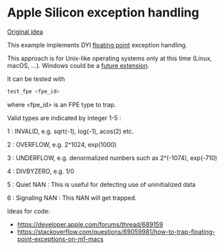 # Apple Silicon exception handling

[Original idea](https://github.com/ForestClaw/forestclaw/pull/201/files)

This example implements DYI
[floating point](https://en.cppreference.com/w/c/numeric/fenv)
exception handling.

This approach is for Unix-like operating systems only at this time (Linux, macOS, ...).
Windows could be a [future extension](https://learn.microsoft.com/en-us/previous-versions/visualstudio/visual-studio-2012/e9b52ceh(v=vs.110)).

It can be tested with

```sh
test_fpe <fpe_id>
```

where <fpe_id> is an FPE type to trap.

Valid types are indicated by integer 1-5 :

1 : INVALID, e.g. sqrt(-1), log(-1), acos(2) etc.

2 : OVERFLOW, e.g. 2^1024, exp(1000)

3 : UNDERFLOW, e.g. denormalized numbers such as 2^(-1074), exp(-710)

4 : DIVBYZERO, e.g. 1/0

5 : Quiet NAN : This is useful for detecting use of uninitialized data

6 : Signaling NAN : This NAN will get trapped.

Ideas for code:

* https://developer.apple.com/forums/thread/689159
* https://stackoverflow.com/questions/69059981/how-to-trap-floating-point-exceptions-on-m1-macs

